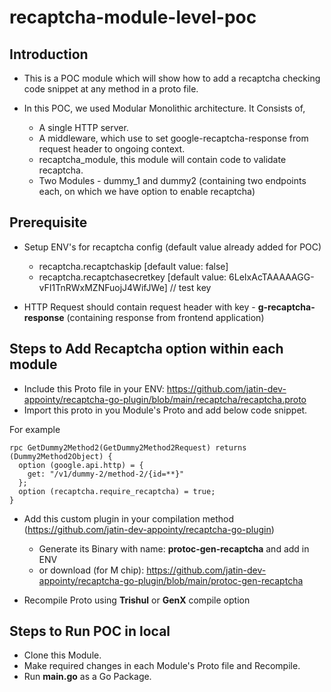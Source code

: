 # recaptcha-module-level-poc

## Introduction
- This is a POC module which will show how to add a recaptcha checking code snippet at any method in a proto file.

- In this POC, we used Modular Monolithic architecture. It Consists of, 
  - A single HTTP server.
  - A middleware, which use to set google-recaptcha-response from request header to ongoing context.
  - recaptcha_module, this module will contain code to validate recaptcha.
  - Two Modules - dummy_1 and dummy2 (containing two endpoints each, on which we have option to enable recaptcha)

## Prerequisite
- Setup ENV's for recaptcha config (default value already added for POC)
  - recaptcha.recaptchaskip [default value: false]
  - recaptcha.recaptchasecretkey [default value: 6LeIxAcTAAAAAGG-vFI1TnRWxMZNFuojJ4WifJWe] // test key
 
- HTTP Request should contain request header with key - **g-recaptcha-response** (containing response from frontend application)

## Steps to Add Recaptcha option within each module

- Include this Proto file in your ENV: https://github.com/jatin-dev-appointy/recaptcha-go-plugin/blob/main/recaptcha/recaptcha.proto
- Import this proto in you Module's Proto and add below code snippet.

For example
  ```
  rpc GetDummy2Method2(GetDummy2Method2Request) returns (Dummy2Method2Object) {
    option (google.api.http) = {
      get: "/v1/dummy-2/method-2/{id=**}"
    };
    option (recaptcha.require_recaptcha) = true;
  }
  ```

- Add this custom plugin in your compilation method (https://github.com/jatin-dev-appointy/recaptcha-go-plugin)
  - Generate its Binary with name: **protoc-gen-recaptcha** and add in ENV
  - or download (for M chip): https://github.com/jatin-dev-appointy/recaptcha-go-plugin/blob/main/protoc-gen-recaptcha
 
- Recompile Proto using **Trishul** or **GenX** compile option


## Steps to Run POC in local
- Clone this Module.
- Make required changes in each Module's Proto file and Recompile.
- Run **main.go** as a Go Package.

